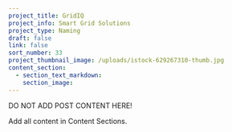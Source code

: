 ```yaml
---
project_title: GridIQ
project_info: Smart Grid Solutions
project_type: Naming
draft: false
link: false
sort_number: 33
project_thumbnail_image: /uploads/istock-629267310-thumb.jpg
content_section:
  - section_text_markdown:
    section_image:
---
```



DO NOT ADD POST CONTENT HERE!

Add all content in Content Sections.